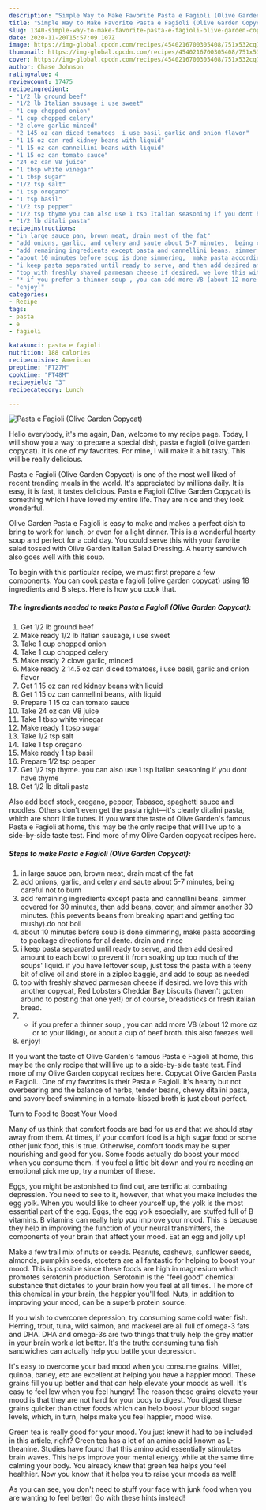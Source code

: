 ```yaml
---
description: "Simple Way to Make Favorite Pasta e Fagioli (Olive Garden Copycat)"
title: "Simple Way to Make Favorite Pasta e Fagioli (Olive Garden Copycat)"
slug: 1340-simple-way-to-make-favorite-pasta-e-fagioli-olive-garden-copycat
date: 2020-11-20T15:57:09.107Z
image: https://img-global.cpcdn.com/recipes/4540216700305408/751x532cq70/pasta-e-fagioli-olive-garden-copycat-recipe-main-photo.jpg
thumbnail: https://img-global.cpcdn.com/recipes/4540216700305408/751x532cq70/pasta-e-fagioli-olive-garden-copycat-recipe-main-photo.jpg
cover: https://img-global.cpcdn.com/recipes/4540216700305408/751x532cq70/pasta-e-fagioli-olive-garden-copycat-recipe-main-photo.jpg
author: Chase Johnson
ratingvalue: 4
reviewcount: 17475
recipeingredient:
- "1/2 lb ground beef"
- "1/2 lb Italian sausage i use sweet"
- "1 cup chopped onion"
- "1 cup chopped celery"
- "2 clove garlic minced"
- "2 145 oz can diced tomatoes  i use basil garlic and onion flavor"
- "1 15 oz can red kidney beans with liquid"
- "1 15 oz can cannellini beans with liquid"
- "1 15 oz can tomato sauce"
- "24 oz can V8 juice"
- "1 tbsp white vinegar"
- "1 tbsp sugar"
- "1/2 tsp salt"
- "1 tsp oregano"
- "1 tsp basil"
- "1/2 tsp pepper"
- "1/2 tsp thyme you can also use 1 tsp Italian seasoning if you dont have thyme"
- "1/2 lb ditali pasta"
recipeinstructions:
- "in large sauce pan, brown meat, drain most of the fat"
- "add onions, garlic, and celery and saute about 5-7 minutes,  being careful not to burn"
- "add remaining ingredients except pasta and cannellini beans. simmer covered for 30 minutes, then add beans, cover, and simmer another 30 minutes. (this prevents beans from breaking apart and getting too mushy).do not boil"
- "about 10 minutes before soup is done simmering,  make pasta according to package directions for al dente. drain and rinse"
- "i keep pasta separated until ready to serve, and then add desired amount to each bowl to prevent it from soaking up too much of the soups&#39; liquid. if you have leftover soup, just toss the pasta with a teeny bit of olive oil and store in a ziploc baggie, and add to soup as needed"
- "top with freshly shaved parmesan cheese if desired. we love this with another copycat, Red Lobsters Cheddar Bay biscuits (haven&#39;t gotten around to posting that one yet!) or of course, breadsticks or fresh italian bread."
- "* if you prefer a thinner soup , you can add more V8 (about 12 more oz or to your liking), or about a cup of beef broth. this also freezes well"
- "enjoy!"
categories:
- Recipe
tags:
- pasta
- e
- fagioli

katakunci: pasta e fagioli 
nutrition: 188 calories
recipecuisine: American
preptime: "PT27M"
cooktime: "PT48M"
recipeyield: "3"
recipecategory: Lunch

---
```



![Pasta e Fagioli (Olive Garden Copycat)](https://img-global.cpcdn.com/recipes/4540216700305408/751x532cq70/pasta-e-fagioli-olive-garden-copycat-recipe-main-photo.jpg)

Hello everybody, it's me again, Dan, welcome to my recipe page. Today, I will show you a way to prepare a special dish, pasta e fagioli (olive garden copycat). It is one of my favorites. For mine, I will make it a bit tasty. This will be really delicious.

Pasta e Fagioli (Olive Garden Copycat) is one of the most well liked of recent trending meals in the world. It's appreciated by millions daily. It is easy, it is fast, it tastes delicious. Pasta e Fagioli (Olive Garden Copycat) is something which I have loved my entire life. They are nice and they look wonderful.

Olive Garden Pasta e Fagioli is easy to make and makes a perfect dish to bring to work for lunch, or even for a light dinner. This is a wonderful hearty soup and perfect for a cold day. You could serve this with your favorite salad tossed with Olive Garden Italian Salad Dressing. A hearty sandwich also goes well with this soup.


To begin with this particular recipe, we must first prepare a few components. You can cook pasta e fagioli (olive garden copycat) using 18 ingredients and 8 steps. Here is how you cook that.

<!--inarticleads1-->

##### The ingredients needed to make Pasta e Fagioli (Olive Garden Copycat):

1. Get 1/2 lb ground beef
1. Make ready 1/2 lb Italian sausage, i use sweet
1. Take 1 cup chopped onion
1. Take 1 cup chopped celery
1. Make ready 2 clove garlic, minced
1. Make ready 2 14.5 oz can diced tomatoes,  i use basil, garlic and onion flavor
1. Get 1 15 oz can red kidney beans with liquid
1. Get 1 15 oz can cannellini beans, with liquid
1. Prepare 1 15 oz can tomato sauce
1. Take 24 oz can V8 juice
1. Take 1 tbsp white vinegar
1. Make ready 1 tbsp sugar
1. Take 1/2 tsp salt
1. Take 1 tsp oregano
1. Make ready 1 tsp basil
1. Prepare 1/2 tsp pepper
1. Get 1/2 tsp thyme. you can also use 1 tsp Italian seasoning if you dont have thyme
1. Get 1/2 lb ditali pasta


Also add beef stock, oregano, pepper, Tabasco, spaghetti sauce and noodles. Others don&#39;t even get the pasta right—it&#39;s clearly ditalini pasta, which are short little tubes. If you want the taste of Olive Garden&#39;s famous Pasta e Fagioli at home, this may be the only recipe that will live up to a side-by-side taste test. Find more of my Olive Garden copycat recipes here. 

<!--inarticleads2-->

##### Steps to make Pasta e Fagioli (Olive Garden Copycat):

1. in large sauce pan, brown meat, drain most of the fat
1. add onions, garlic, and celery and saute about 5-7 minutes,  being careful not to burn
1. add remaining ingredients except pasta and cannellini beans. simmer covered for 30 minutes, then add beans, cover, and simmer another 30 minutes. (this prevents beans from breaking apart and getting too mushy).do not boil
1. about 10 minutes before soup is done simmering,  make pasta according to package directions for al dente. drain and rinse
1. i keep pasta separated until ready to serve, and then add desired amount to each bowl to prevent it from soaking up too much of the soups&#39; liquid. if you have leftover soup, just toss the pasta with a teeny bit of olive oil and store in a ziploc baggie, and add to soup as needed
1. top with freshly shaved parmesan cheese if desired. we love this with another copycat, Red Lobsters Cheddar Bay biscuits (haven&#39;t gotten around to posting that one yet!) or of course, breadsticks or fresh italian bread.
1. * if you prefer a thinner soup , you can add more V8 (about 12 more oz or to your liking), or about a cup of beef broth. this also freezes well
1. enjoy!


If you want the taste of Olive Garden&#39;s famous Pasta e Fagioli at home, this may be the only recipe that will live up to a side-by-side taste test. Find more of my Olive Garden copycat recipes here. Copycat Olive Garden Pasta e Fagioli.. One of my favorites is their Pasta e Fagioli. It&#39;s hearty but not overbearing and the balance of herbs, tender beans, chewy ditalini pasta, and savory beef swimming in a tomato-kissed broth is just about perfect. 

Turn to Food to Boost Your Mood


Many of us think that comfort foods are bad for us and that we should stay away from them. At times, if your comfort food is a high sugar food or some other junk food, this is true. Otherwise, comfort foods may be super nourishing and good for you. Some foods actually do boost your mood when you consume them. If you feel a little bit down and you're needing an emotional pick me up, try a number of these.

Eggs, you might be astonished to find out, are terrific at combating depression. You need to see to it, however, that what you make includes the egg yolk. When you would like to cheer yourself up, the yolk is the most essential part of the egg. Eggs, the egg yolk especially, are stuffed full of B vitamins. B vitamins can really help you improve your mood. This is because they help in improving the function of your neural transmitters, the components of your brain that affect your mood. Eat an egg and jolly up!

Make a few trail mix of nuts or seeds. Peanuts, cashews, sunflower seeds, almonds, pumpkin seeds, etcetera are all fantastic for helping to boost your mood. This is possible since these foods are high in magnesium which promotes serotonin production. Serotonin is the "feel good" chemical substance that dictates to your brain how you feel at all times. The more of this chemical in your brain, the happier you'll feel. Nuts, in addition to improving your mood, can be a superb protein source.

If you wish to overcome depression, try consuming some cold water fish. Herring, trout, tuna, wild salmon, and mackerel are all full of omega-3 fats and DHA. DHA and omega-3s are two things that truly help the grey matter in your brain work a lot better. It's the truth: consuming tuna fish sandwiches can actually help you battle your depression. 

It's easy to overcome your bad mood when you consume grains. Millet, quinoa, barley, etc are excellent at helping you have a happier mood. These grains fill you up better and that can help elevate your moods as well. It's easy to feel low when you feel hungry! The reason these grains elevate your mood is that they are not hard for your body to digest. You digest these grains quicker than other foods which can help boost your blood sugar levels, which, in turn, helps make you feel happier, mood wise.

Green tea is really good for your mood. You just knew it had to be included in this article, right? Green tea has a lot of an amino acid known as L-theanine. Studies have found that this amino acid essentially stimulates brain waves. This helps improve your mental energy while at the same time calming your body. You already knew that green tea helps you feel healthier. Now you know that it helps you to raise your moods as well!

As you can see, you don't need to stuff your face with junk food when you are wanting to feel better! Go  with  these hints  instead!

